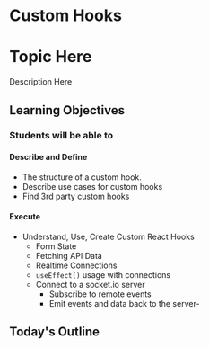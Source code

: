 # Custom Hooks

# Topic Here

Description Here

## Learning Objectives

### Students will be able to

#### Describe and Define

- The structure of a custom hook.
- Describe use cases for custom hooks
- Find 3rd party custom hooks

#### Execute

- Understand, Use, Create Custom React Hooks
  - Form State
  - Fetching API Data
  - Realtime Connections
  - `useEffect()` usage with connections
  - Connect to a socket.io server
    - Subscribe to remote events
    - Emit events and data back to the server-

## Today's Outline

<!-- To Be Completed By Instructor -->
